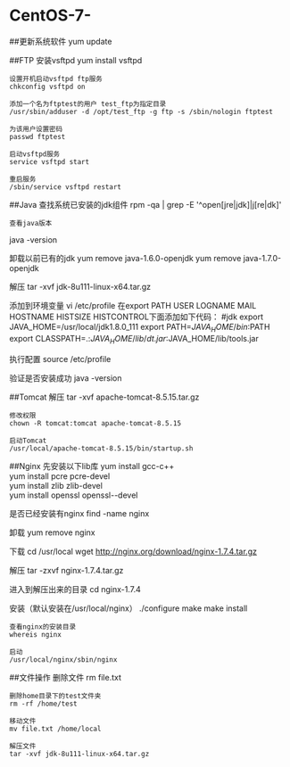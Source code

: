 # CentOS-7-

##更新系统软件
	yum update

##FTP
	安装vsftpd
	yum install vsftpd

	设置开机启动vsftpd ftp服务
	chkconfig vsftpd on
	
	添加一个名为ftptest的用户 test_ftp为指定目录
	/usr/sbin/adduser -d /opt/test_ftp -g ftp -s /sbin/nologin ftptest

	为该用户设置密码
	passwd ftptest

	启动vsftpd服务
	service vsftpd start

	重启服务
	/sbin/service vsftpd restart
	
##Java
	查找系统已安装的jdk组件
	rpm -qa | grep -E '^open[jre|jdk]|j[re|dk]'
	
	查看java版本
  java -version

  卸载以前已有的jdk
  yum remove java-1.6.0-openjdk
  yum remove java-1.7.0-openjdk

  解压
  tar -xvf jdk-8u111-linux-x64.tar.gz

  添加到环境变量
  vi /etc/profile
  在export PATH USER LOGNAME MAIL HOSTNAME HISTSIZE HISTCONTROL下面添加如下代码：
  #jdk
  export JAVA_HOME=/usr/local/jdk1.8.0_111
  export PATH=$JAVA_HOME/bin:$PATH
  export CLASSPATH=.:$JAVA_HOME/lib/dt.jar:$JAVA_HOME/lib/tools.jar

  执行配置
  source /etc/profile

  验证是否安装成功
  java -version

##Tomcat
	解压
	tar -xvf apache-tomcat-8.5.15.tar.gz
	
	修改权限
	chown -R tomcat:tomcat apache-tomcat-8.5.15

	启动Tomcat
	/usr/local/apache-tomcat-8.5.15/bin/startup.sh

##Nginx
	先安装以下lib库
  yum install gcc-c++  
  yum install pcre pcre-devel  
  yum install zlib zlib-devel  
  yum install openssl openssl--devel 

  是否已经安装有nginx
  find -name nginx

  卸载
  yum remove nginx

  下载
  cd /usr/local
  wget http://nginx.org/download/nginx-1.7.4.tar.gz

  解压
  tar -zxvf nginx-1.7.4.tar.gz

  进入到解压出来的目录
  cd nginx-1.7.4

  安装（默认安装在/usr/local/nginx）
  ./configure
  make
	make install

	查看nginx的安装目录
	whereis nginx

	启动
	/usr/local/nginx/sbin/nginx

##文件操作
	删除文件
	rm file.txt

	删除home目录下的test文件夹 
	rm -rf /home/test
	
	移动文件
	mv file.txt /home/local

	解压文件
	tar -xvf jdk-8u111-linux-x64.tar.gz
